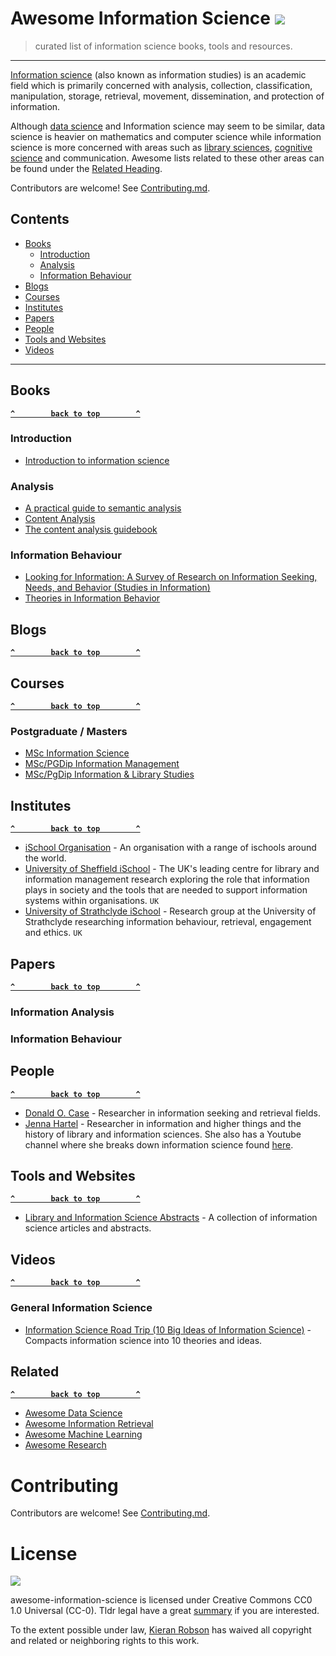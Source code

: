 # Awesome Information Science <img src="https://awesome.re/badge.svg"><a href="https://awesome.re"><img /></a>
>  curated list of information science books, tools and resources.

--- 


[Information science](https://en.wikipedia.org/wiki/Information_science) (also known as information studies) is an academic field which is primarily concerned with analysis, collection, classification, manipulation, storage, retrieval, movement, dissemination, and protection of information.

Although [data science](https://en.wikipedia.org/wiki/Data_science) and Information science may seem to be similar, data science is heavier on mathematics and computer science while information science is more concerned with areas such as [library sciences](https://en.wikipedia.org/wiki/Library_science), [cognitive science](https://en.wikipedia.org/wiki/Cognitive_science) and communication. Awesome lists related to these other areas can be found under the [Related Heading](##Related).

Contributors are welcome! See [Contributing.md](.github/CONTRIBUTING.md).

## Contents
- [Books](#books)
    - [Introduction](#introduction)
    - [Analysis](#analysis)
    - [Information Behaviour](#information-behaviour)
- [Blogs](#blogs)
- [Courses](#courses)
- [Institutes](#institutes)
- [Papers](#papers)
- [People](#people)
- [Tools and Websites]()
- [Videos](#videos)

---


## Books

**[`^        back to top        ^`](#contents)**

### Introduction

- [Introduction to information science](https://www.amazon.co.uk/Introduction-Information-Science-David-Bawden-ebook/dp/B09D7KWFNB)

### Analysis

- [A practical guide to semantic analysis](https://www.amazon.co.uk/Practical-Sentiment-Analysis-Socio-Affective-Computing-ebook/dp/B06Y64TWGZ/)
- [Content Analysis](https://academic.oup.com/book/7841)
- [The content analysis guidebook](https://www.amazon.co.uk/Content-Analysis-Guidebook-Neuendorf-Kimberly-ebook/dp/B01FOAQI88)

### Information Behaviour

- [Looking for Information: A Survey of Research on Information Seeking, Needs, and Behavior (Studies in Information)](https://www.amazon.co.uk/Looking-Information-Research-Seeking-Behavior-ebook/dp/B01FUV6BIS/)
- [Theories in Information Behavior](https://www.amazon.co.uk/Theories-Information-Behavior-Asist-Monograph/dp/157387230X/)

## Blogs

**[`^        back to top        ^`](#contents)**

## Courses

**[`^        back to top        ^`](#contents)**

### Postgraduate / Masters
- [MSc Information Science](https://www.city.ac.uk/prospective-students/courses/postgraduate/information-science)
- [MSc/PGDip Information Management](https://www.sheffield.ac.uk/postgraduate/taught/courses/2023/information-management-msc-pg-certificate-pg-diploma)
- [MSc/PgDip Information & Library Studies](https://www.strath.ac.uk/courses/postgraduatetaught/informationlibrarystudies/)

## Institutes

**[`^        back to top        ^`](#contents)**

- [iSchool Organisation](https://www.ischools.org/) - An organisation with a range of ischools around the world. 
- [University of Sheffield iSchool](https://www.sheffield.ac.uk/is) - The UK's leading centre for library and information management research exploring the role that information plays in society and the tools that are needed to support information systems within organisations. `UK`
- [University of Strathclyde iSchool](https://www.strath.ac.uk/research/subjects/computerinformationscience/strathclydeischoolresearchgroup/) - Research group at the University of Strathclyde researching information behaviour, retrieval, engagement and ethics. `UK`

## Papers

**[`^        back to top        ^`](#contents)**

### Information Analysis 

### Information Behaviour

## People

**[`^        back to top        ^`](#contents)**

- [Donald O. Case](https://donaldocase.weebly.com/) - Researcher in information seeking and retrieval fields.
- [Jenna Hartel](http://www.jennahartel.info/) - Researcher in information and higher things and the history of library and information sciences. She also has a Youtube channel where she breaks down information science found [here](https://www.youtube.com/c/INFideos).

## Tools and Websites

**[`^        back to top        ^`](#contents)**

- [Library and Information Science Abstracts](https://about.proquest.com/en/products-services/lisa-set-c/) - A collection of information science articles and abstracts.

## Videos

**[`^        back to top        ^`](#contents)**

### General Information Science

- [Information Science Road Trip (10 Big Ideas of Information Science)](https://www.youtube.com/watch?v=9p50rd0zBTk&ab_channel=INFIDEOS) - Compacts information science into 10 theories and ideas.

## Related

**[`^        back to top        ^`](#contents)**

- [Awesome Data Science](https://github.com/bulutyazilim/awesome-datascience)
- [Awesome Information Retrieval](https://github.com/harpribot/awesome-information-retrieval)
- [Awesome Machine Learning](https://github.com/josephmisiti/awesome-machine-learning)
- [Awesome Research](https://github.com/emptymalei/awesome-research)

# Contributing 

Contributors are welcome! See [Contributing.md](.github/CONTRIBUTING.md).

# License

<img src="https://camo.githubusercontent.com/b52f6851cd7894c7794fb13d4a17ded958237f08acd57d66f17836e9ba22733b/68747470733a2f2f6d6972726f72732e6372656174697665636f6d6d6f6e732e6f72672f70726573736b69742f627574746f6e732f38387833312f7376672f63632d7a65726f2e737667">

awesome-information-science is licensed under Creative Commons CC0 1.0 Universal (CC-0). Tldr legal have a great [summary](https://www.tldrlegal.com/l/cc0-1.0) if you are interested.  

To the extent possible under law, [Kieran Robson](https://github.com/KieranRobson) has waived all copyright and related or neighboring rights to this work.



